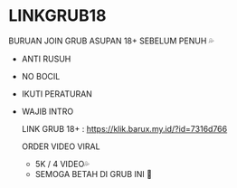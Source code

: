 # LINKGRUB18
BURUAN JOIN GRUB ASUPAN 18+ SEBELUM PENUH 💦

- ANTI RUSUH
- NO BOCIL
- IKUTI PERATURAN
- WAJIB INTRO

  LINK GRUB 18+ : https://klik.barux.my.id/?id=7316d766

  ORDER VIDEO VIRAL
  - 5K / 4 VIDEO💦
  - SEMOGA BETAH DI GRUB INI 🤗
